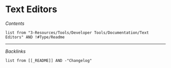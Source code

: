# Text Editors

*Contents*

````dataview
list from "3-Resources/Tools/Developer Tools/Documentation/Text Editors" AND !#Type/Readme
````

---

*Backlinks*

````dataview
list from [[_README]] AND -"Changelog"
````
